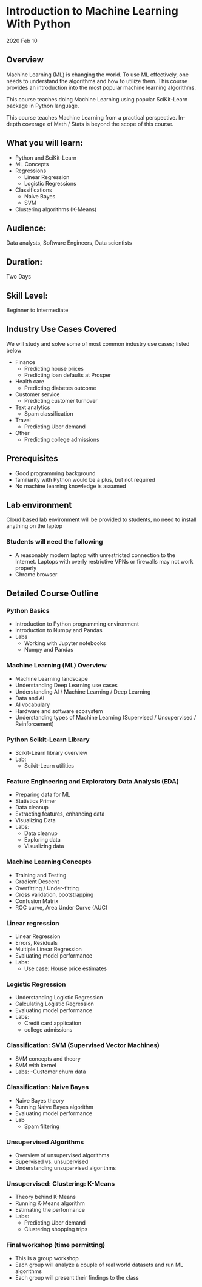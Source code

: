 # Introduction to Machine Learning With Python
2020 Feb 10

## Overview

Machine Learning (ML) is changing the world. To use ML effectively, one needs to understand the algorithms and how to utilize them. This course provides an introduction into the most popular machine learning algorithms.

This course teaches doing Machine Learning using popular SciKit-Learn package in Python language.

This course teaches Machine Learning from a practical perspective. In-depth coverage of Math / Stats is beyond the scope of this course.

## What you will learn:
* Python and SciKit-Learn
* ML Concepts
* Regressions
  - Linear Regression
  - Logistic Regressions
* Classifications
  - Naive Bayes
  - SVM
* Clustering algorithms (K-Means)


## Audience:
Data analysts,  Software Engineers, Data scientists

## Duration:
Two Days

## Skill Level:
Beginner to Intermediate

## Industry Use Cases Covered
We will study and solve some of most common industry use cases; listed below

* Finance
  - Predicting house prices
  - Predicting loan defaults at Prosper
* Health care
  - Predicting diabetes outcome
* Customer service
  - Predicting customer turnover
* Text analytics
  - Spam classification
* Travel
  - Predicting Uber demand
* Other
  - Predicting college admissions

## Prerequisites
* Good programming background
* familiarity with Python would be a plus, but not required
* No machine learning knowledge is assumed


## Lab environment
Cloud based lab environment will be provided to students, no need to install anything on the laptop

### Students will need the following
* A reasonably modern laptop with unrestricted connection to the Internet.  Laptops with overly restrictive VPNs or firewalls may not work properly
* Chrome browser

## Detailed Course Outline

### Python Basics
* Introduction to Python programming environment
* Introduction to Numpy and Pandas
* Labs
  - Working with Jupyter notebooks
  - Numpy and Pandas

### Machine Learning (ML) Overview
* Machine Learning landscape
* Understanding Deep Learning use cases
* Understanding AI / Machine Learning / Deep Learning
* Data and AI
* AI vocabulary
* Hardware and software ecosystem
* Understanding types of Machine Learning (Supervised / Unsupervised / Reinforcement)

### Python Scikit-Learn Library
* Scikit-Learn library overview
* Lab:
  - Scikit-Learn utilities

### Feature Engineering and Exploratory Data Analysis (EDA)
* Preparing data for ML
* Statistics Primer
* Data cleanup
* Extracting features, enhancing data
* Visualizing Data
* Labs:
  - Data cleanup
  - Exploring data
  - Visualizing data

### Machine Learning Concepts
* Training and Testing
* Gradient Descent
* Overfitting / Under-fitting
* Cross validation, bootstrapping
* Confusion Matrix
* ROC curve, Area Under Curve (AUC)


### Linear regression
* Linear Regression
* Errors, Residuals
* Multiple Linear Regression
* Evaluating model performance
* Labs:
  - Use case: House price estimates

### Logistic Regression
* Understanding Logistic Regression
* Calculating Logistic Regression
* Evaluating model performance
* Labs:
  - Credit card application
  - college admissions

### Classification: SVM (Supervised Vector Machines)
* SVM concepts and theory
* SVM with kernel
* Labs:
   -Customer churn data

### Classification: Naive Bayes
* Naive Bayes theory
* Running Naive Bayes algorithm
* Evaluating model performance
* Lab
  - Spam filtering

### Unsupervised Algorithms
* Overview of unsupervised algorithms
* Supervised vs. unsupervised
* Understanding unsupervised algorithms

### Unsupervised: Clustering:  K-Means
* Theory behind K-Means
* Running K-Means algorithm
* Estimating the performance
* Labs:
  - Predicting Uber demand
  - Clustering shopping trips

### Final workshop (time permitting)
* This is a group workshop
* Each group will analyze a couple of real world datasets and run ML algorithms
* Each group will present their findings to the class
